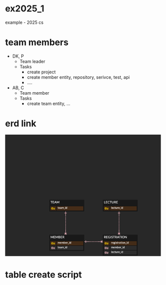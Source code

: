 # ex2025_1
example - 2025 cs

# team members
- DK, P
  - Team leader
  - Tasks
    - create project
    - create member entity, repository, serivce, test, api
    - ....
- AB, C
  - Team member
  - Tasks
    - create team entity, ...

# erd link
![ERD Image](example.png)

# table create script
